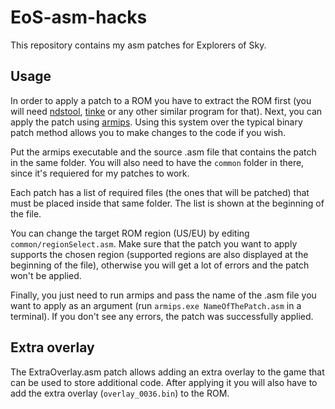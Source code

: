 # EoS-asm-hacks
This repository contains my asm patches for Explorers of Sky.

## Usage
In order to apply a patch to a ROM you have to extract the ROM first (you will need [ndstool](https://github.com/devkitPro/ndstool), [tinke](https://github.com/pleonex/tinke) or any other similar program for that). Next, you can apply the patch using [armips](https://github.com/Kingcom/armips). Using this system over the typical binary patch method allows you to make changes to the code if you wish.

Put the armips executable and the source .asm file that contains the patch in the same folder. You will also need to have the `common` folder in there, since it's requiered for my patches to work.

Each patch has a list of required files (the ones that will be patched) that must be placed inside that same folder. The list is shown at the beginning of the file.

You can change the target ROM region (US/EU) by editing `common/regionSelect.asm`. Make sure that the patch you want to apply supports the chosen region (supported regions are also displayed at the beginning of the file), otherwise you will get a lot of errors and the patch won't be applied.

Finally, you just need to run armips and pass the name of the .asm file you want to apply as an argument (run `armips.exe NameOfThePatch.asm` in a terminal). If you don't see any errors, the patch was successfully applied.

## Extra overlay
The ExtraOverlay.asm patch allows adding an extra overlay to the game that can be used to store additional code. After applying it you will also have to add the extra overlay (`overlay_0036.bin`) to the ROM.
